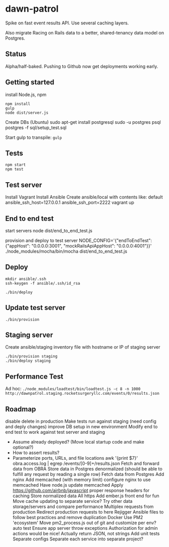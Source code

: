 dawn-patrol
===========
Spike on fast event results API. Use several caching layers.

Also migrate Racing on Rails data to a better, shared-tenancy data model on Postgres.

Status
------
Alpha/half-baked. Pushing to Github now get deployments working early.

Getting started
---------------
install Node.js, npm

    npm install
    gulp
    node dist/server.js

Create DBs (Ubuntu)
    sudo apt-get install postgresql
    sudo -u postgres psql postgres -f sql/setup_test.sql

Start gulp to transpile: ```gulp```

Tests
-----
    npm start
    npm test

Test server
-----------
Install Vagrant
Install Ansible
Create ansible/local with contents like: default ansible_ssh_host=127.0.0.1 ansible_ssh_port=2222
    vagrant up


End to end test
---------------
start servers
    node dist/end_to_end_test.js

provision and deploy to test server
    NODE_CONFIG='{"endToEndTest": {"appHost": "0.0.0.0:3001", "mockRailsApiAppHost": "0.0.0.0:4001"}}' ./node_modules/mocha/bin/mocha dist/end_to_end_test.js

Deploy
------
    mkdir ansible/.ssh
    ssh-keygen -f ansible/.ssh/id_rsa

    ./bin/deploy

Update test server
------------------
    ./bin/provision

Staging server
--------------
Create ansible/staging inventory file with hostname or IP of staging server

    ./bin/provision staging
    ./bin/deploy staging

Performance Test
----------------
Ad hoc: ```./node_modules/loadtest/bin/loadtest.js -c 8 -n 1000 http://dawnpatrol.staging.rocketsurgeryllc.com/events/0/results.json```

Roadmap
-------
disable delete in production
Make tests run against staging (need config and deply changes)
improve DB setup in new environment
Modify end to end test to work against test server and staging
  * Assume already deployed? (Move local startup code and make optional?)
  * How to assert results?
  * Parameterize ports, URLs, and file locations
awk '{print $7}' obra.access.log | egrep /events/[0-9]+/results.json
Fetch and forward data from OBRA
Store data in Postgres denormalized (should be able to fulfill any request by reading a single row)
Fetch data from Postgres
Add nginx
Add memcached (with memory limit)
configure nginx to use memcached
Have node.js update memcached
Apply https://github.com/airbnb/javascript
proper response headers for caching
Store normalized data
All https
Add ember.js front end for fun
Move cache updating to separate service?
Try other data storage/servers and compare performance
Multiplex requests from production
Redirect production requests to here
Rejigger Ansible files to follow best practices and remove duplication
Docker
Use PM2 'ecosystem'
Move pm2_process.js out of git and customize per env?
auto test
Ensure app server throw exceptions
Authorization for admin actions would be nice!
Actually return JSON, not strings
Add unit tests
Separate configs
Separate each service into separate project?
